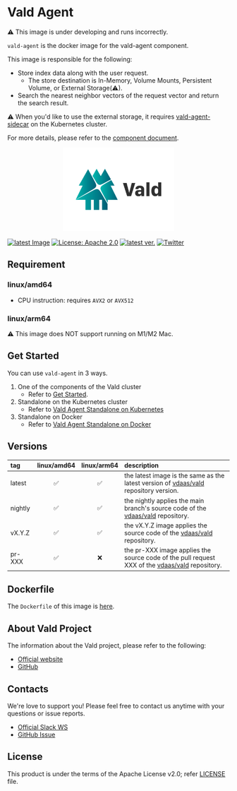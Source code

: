 # Vald Agent

<!-- introduction sentence -->

⚠ This image is under developing and runs incorrectly.

`vald-agent` is the docker image for the vald-agent component.

This image is responsible for the following:

- Store index data along with the user request.
  - The store destination is In-Memory, Volume Mounts, Persistent Volume, or External Storage(⚠).
- Search the nearest neighbor vectors of the request vector and return the search result.

⚠ When you'd like to use the external storage, it requires [vald-agent-sidecar](https://hub.docker.com/r/vdaas/vald-agent-sidecar/tags?page=1&name=latest) on the Kubernetes cluster.

For more details, please refer to the [component document](https://vald.vdaas.org/docs/overview/component/agent).

<div align="center">
    <img src="https://github.com/vdaas/vald/blob/main/assets/image/readme.svg?raw=true" width="50%" />
</div>

[![latest Image](https://img.shields.io/docker/v/vdaas/vald-agent/latest?label=vald-agent)](https://hub.docker.com/r/vdaas/vald-agent/tags?page=1&name=latest)
[![License: Apache 2.0](https://img.shields.io/github/license/vdaas/vald.svg?style=flat-square)](https://opensource.org/licenses/Apache-2.0)
[![latest ver.](https://img.shields.io/github/release/vdaas/vald.svg?style=flat-square)](https://github.com/vdaas/vald/releases/latest)
[![Twitter](https://img.shields.io/badge/twitter-follow-blue?logo=twitter&style=flat-square)](https://twitter.com/vdaas_vald)

## Requirement

<!-- FIXME: If image has some requirements, describe here with :warning: emoji -->

### linux/amd64

- CPU instruction: requires `AVX2` or `AVX512`

### linux/arm64

⚠ This image does NOT support running on M1/M2 Mac.

## Get Started

<!-- Get Started -->
<!-- Vald Agent requires more chapter Agent Standalone -->

You can use `vald-agent` in 3 ways.

1. One of the components of the Vald cluster
   - Refer to [Get Started](https://vald.vdaas.org/docs/tutotial/get-started/).
1. Standalone on the Kubernetes cluster
   - Refer to [Vald Agent Standalone on Kubernetes](https://vald.vdaas.org/docs/tutorial/vald-agent-standalone-on-k8s/)
1. Standalone on Docker
   - Refer to [Vald Agent Standalone on Docker](https://vald.vdaas.org/docs/tutorial/vald-agent-standalone-on-docker/)

## Versions

| tag     | linux/amd64 | linux/arm64 | description                                                                                                                     |
| :------ | :---------: | :---------: | :------------------------------------------------------------------------------------------------------------------------------ |
| latest  |     ✅      |     ✅      | the latest image is the same as the latest version of [vdaas/vald](https://github.com/vdaas/vald) repository version.           |
| nightly |     ✅      |     ✅      | the nightly applies the main branch's source code of the [vdaas/vald](https://github.com/vdaas/vald) repository.                |
| vX.Y.Z  |     ✅      |     ✅      | the vX.Y.Z image applies the source code of the [vdaas/vald](https://github.com/vdaas/vald) repository.                         |
| pr-XXX  |     ✅      |     ❌      | the pr-XXX image applies the source code of the pull request XXX of the [vdaas/vald](https://github.com/vdaas/vald) repository. |

## Dockerfile

<!-- FIXME -->

The `Dockerfile` of this image is [here](https://github.com/vdaas/vald/blob/main/dockers/agent/core/agent/Dockerfile).

## About Vald Project

<!-- About Vald Project -->
<!-- This chapter is static -->

The information about the Vald project, please refer to the following:

- [Official website](https://vald.vdaas.org)
- [GitHub](https://github.com/vdaas/vald)

## Contacts

We're love to support you!
Please feel free to contact us anytime with your questions or issue reports.

- [Official Slack WS](https://join.slack.com/t/vald-community/shared_invite/zt-db2ky9o4-R_9p2sVp8xRwztVa8gfnPA)
- [GitHub Issue](https://github.com/vdaas/vald/issues)

## License

This product is under the terms of the Apache License v2.0; refer [LICENSE](https://github.com/vdaas/vald/blob/main/LICENSE) file.

